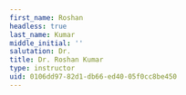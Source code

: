 ```yaml
---
first_name: Roshan
headless: true
last_name: Kumar
middle_initial: ''
salutation: Dr.
title: Dr. Roshan Kumar
type: instructor
uid: 0106dd97-82d1-db66-ed40-05f0cc8be450
---
```

